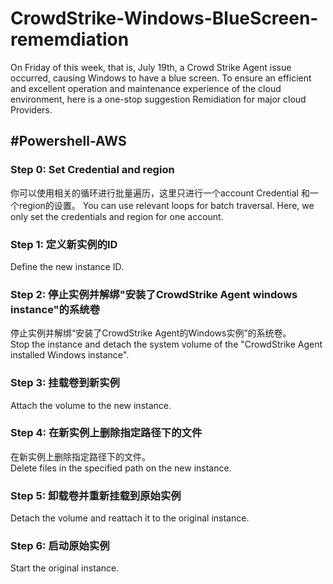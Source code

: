# CrowdStrike-Windows-BlueScreen-rememdiation
On Friday of this week, that is, July 19th, a Crowd Strike Agent issue occurred, causing Windows to have a blue screen. To ensure an efficient and excellent operation and maintenance experience of the cloud environment, here is a one-stop suggestion Remidiation for major cloud Providers.  



## #Powershell-AWS

### Step 0: Set Credential and region
你可以使用相关的循环进行批量遍历，这里只进行一个account Credential 和一个region的设置。 
You can use relevant loops for batch traversal. Here, we only set the credentials and region for one account.

### Step 1: 定义新实例的ID
Define the new instance ID.

### Step 2: 停止实例并解绑"安装了CrowdStrike Agent windows instance"的系统卷
停止实例并解绑“安装了CrowdStrike Agent的Windows实例”的系统卷。  
Stop the instance and detach the system volume of the "CrowdStrike Agent installed Windows instance".

### Step 3: 挂载卷到新实例
Attach the volume to the new instance.

### Step 4: 在新实例上删除指定路径下的文件
在新实例上删除指定路径下的文件。  
Delete files in the specified path on the new instance.

### Step 5: 卸载卷并重新挂载到原始实例
Detach the volume and reattach it to the original instance.

### Step 6: 启动原始实例
Start the original instance.
